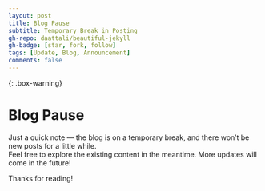 ```yaml
---
layout: post
title: Blog Pause
subtitle: Temporary Break in Posting
gh-repo: daattali/beautiful-jekyll
gh-badge: [star, fork, follow]
tags: [Update, Blog, Announcement]
comments: false
---
```


{: .box-warning}

# Blog Pause

Just a quick note — the blog is on a temporary break, and there won’t be new posts for a little while.  
Feel free to explore the existing content in the meantime. More updates will come in the future!

Thanks for reading!
